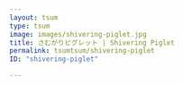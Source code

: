 ```yaml
---
layout: tsum
type: tsum
image: images/shivering-piglet.jpg
title: さむがりピグレット | Shivering Piglet
permalink: tsumtsum/shivering-piglet
ID: "shivering-piglet"

---
```


